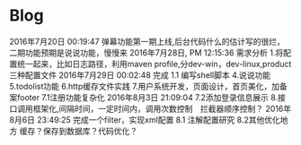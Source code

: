 # Blog
2016年7月20日 00:19:47 弹幕功能第一期上线,后台代码什么的估计写的很烂，二期功能预期是说说功能，慢慢来
2016年7月28日, PM 12:15:36
    需求分析
        1.将配置统一起来，比如日志路径，利用maven profile,分dev-win，dev-linux,product三种配置文件
            2016年7月29日 00:02:48 完成
            1.1 编写shell脚本
        4.说说功能
        5.todolist功能
        6.http缓存文件实践
        7.用户系统开发，页面设计，首页美化，加备案footer
            7.1注册功能复杂化 2016年8月3日 21:09:04
            7.2添加登录信息展示
        8.接口调用框架化,间隔时间，一定时间内，调用次数控制　拦截器顺序控制？
            2016年8月6日 23:49:25 完成一个filter，实现xml配置
            8.1 注解配置研究
            8.2其他优化地方 缓存？保存到数据库？代码优化？

